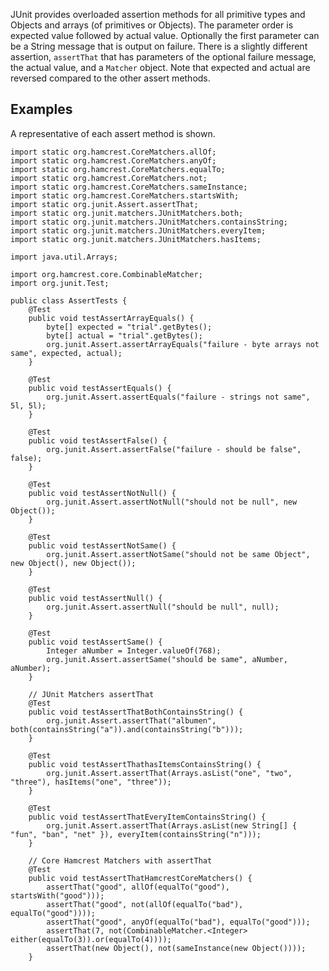 JUnit provides overloaded assertion methods for all primitive types and Objects and arrays (of primitives or Objects).  The parameter order is expected value followed by actual value.  Optionally the first parameter can be a String message that is output on failure.
There is a slightly different assertion, `assertThat` that has parameters of the optional failure message, the actual value, and a `Matcher` object.  Note that expected and actual are reversed compared to the other assert methods.

## Examples

A representative of each assert method is shown.

		
	import static org.hamcrest.CoreMatchers.allOf;
	import static org.hamcrest.CoreMatchers.anyOf;
	import static org.hamcrest.CoreMatchers.equalTo;
	import static org.hamcrest.CoreMatchers.not;
	import static org.hamcrest.CoreMatchers.sameInstance;
	import static org.hamcrest.CoreMatchers.startsWith;
	import static org.junit.Assert.assertThat;
	import static org.junit.matchers.JUnitMatchers.both;
	import static org.junit.matchers.JUnitMatchers.containsString;
	import static org.junit.matchers.JUnitMatchers.everyItem;
	import static org.junit.matchers.JUnitMatchers.hasItems;
	
	import java.util.Arrays;
	
	import org.hamcrest.core.CombinableMatcher;
	import org.junit.Test;
	
	public class AssertTests {
		@Test
		public void testAssertArrayEquals() {
			byte[] expected = "trial".getBytes();
			byte[] actual = "trial".getBytes();
			org.junit.Assert.assertArrayEquals("failure - byte arrays not same", expected, actual);
		}
	
		@Test
		public void testAssertEquals() {
			org.junit.Assert.assertEquals("failure - strings not same", 5l, 5l);
		}
	
		@Test
		public void testAssertFalse() {
			org.junit.Assert.assertFalse("failure - should be false", false);
		}
	
		@Test
		public void testAssertNotNull() {
			org.junit.Assert.assertNotNull("should not be null", new Object());
		}
	
		@Test
		public void testAssertNotSame() {
			org.junit.Assert.assertNotSame("should not be same Object", new Object(), new Object());
		}
	
		@Test
		public void testAssertNull() {
			org.junit.Assert.assertNull("should be null", null);
		}
	
		@Test
		public void testAssertSame() {
			Integer aNumber = Integer.valueOf(768);
			org.junit.Assert.assertSame("should be same", aNumber, aNumber);
		}
	
		// JUnit Matchers assertThat
		@Test
		public void testAssertThatBothContainsString() {
			org.junit.Assert.assertThat("albumen", both(containsString("a")).and(containsString("b")));
		}
	
		@Test
		public void testAssertThathasItemsContainsString() {
			org.junit.Assert.assertThat(Arrays.asList("one", "two", "three"), hasItems("one", "three"));
		}
	
		@Test
		public void testAssertThatEveryItemContainsString() {
			org.junit.Assert.assertThat(Arrays.asList(new String[] { "fun", "ban", "net" }), everyItem(containsString("n")));
		}
	
		// Core Hamcrest Matchers with assertThat
		@Test
		public void testAssertThatHamcrestCoreMatchers() {
			assertThat("good", allOf(equalTo("good"), startsWith("good")));
			assertThat("good", not(allOf(equalTo("bad"), equalTo("good"))));
			assertThat("good", anyOf(equalTo("bad"), equalTo("good")));
			assertThat(7, not(CombinableMatcher.<Integer> either(equalTo(3)).or(equalTo(4))));
			assertThat(new Object(), not(sameInstance(new Object())));
		}